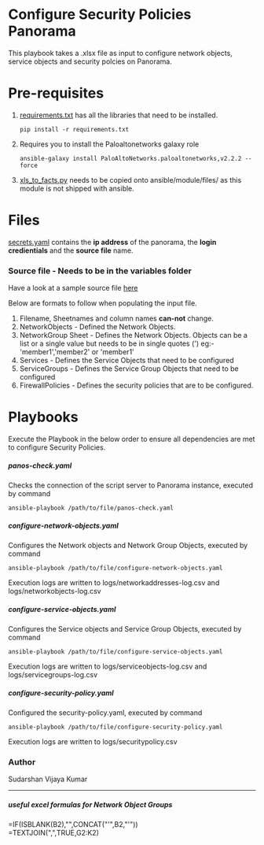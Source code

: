 # Configure Security Policies Panorama

This playbook takes a .xlsx file as input to configure network objects, service objects and security polcies on Panorama.  

# Pre-requisites

1. [requirements.txt](https://gitlab.com/Sudarshan_K/panorama/raw/master/requirements.txt) has all the libraries that need to be installed. 
    ```
    pip install -r requirements.txt
    ```
2. Requires you to install the Paloaltonetworks galaxy role
    ```
    ansible-galaxy install PaloAltoNetworks.paloaltonetworks,v2.2.2 --force
    ```
3. [xls_to_facts.py](https://raw.githubusercontent.com/mamullen13316/ansible_xls_to_facts/master/xls_to_facts.py) needs to be copied onto ansible/module/files/ as this module is not shipped with ansible.
    

# Files

[secrets.yaml](https://gitlab.com/Sudarshan_K/panorama/raw/master/secrets.yaml) contains the **ip address** of the panorama, the **login credientials** and the **source file** name.   

### Source file - Needs to be in the variables folder 

Have a look at a sample source file [here](https://gitlab.com/Sudarshan_K/panorama/blob/master/variables/sample-sourcefile.xlsx)

Below are formats to follow when populating the input file.
1. Filename, Sheetnames and column names **can-not** change.
2. NetworkObjects - Defined the Network Objects.
3. NetworkGroup Sheet - Defines the Network Objects. Objects can be a list or a single value but needs to be in single quotes (') eg:- 'member1','member2' or 'member1'
4. Services - Defines the Service Objects that need to be configured
5. ServiceGroups - Defines the Service Group Objects that need to be configured
6. FirewallPolicies - Defines the security policies that are to be configured.

# Playbooks
Execute the Playbook in the below order to ensure all dependencies are met to configure Security Policies.

##### panos-check.yaml
Checks the connection of the script server to Panorama instance, executed by command
```
ansible-playbook /path/to/file/panos-check.yaml
```

##### configure-network-objects.yaml
Configures the Network objects and Network Group Objects, executed by command  
```
ansible-playbook /path/to/file/configure-network-objects.yaml
```
Execution logs are written to logs/networkaddresses-log.csv and logs/networkobjects-log.csv

##### configure-service-objects.yaml
Configures the Service objects and Service Group Objects, executed by command  
```
ansible-playbook /path/to/file/configure-service-objects.yaml
```
Execution logs are written to logs/serviceobjects-log.csv and logs/servicegroups-log.csv

##### configure-security-policy.yaml
Configured the security-policy.yaml, executed by command  
```
ansible-playbook /path/to/file/configure-security-policy.yaml
```
Execution logs are written to logs/securitypolicy.csv


### Author
Sudarshan Vijaya Kumar

---

##### useful excel formulas for Network Object Groups
=IF(ISBLANK(B2),"",CONCAT("'",B2,"'"))  
=TEXTJOIN(",",TRUE,G2:K2)